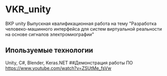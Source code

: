 # VKR_unity
ВКР unity
Выпускная квалификационная работа на тему "Разработка человеко-машинного интерфейса для систем виртуальной реальности на основе сигналов электромиографии"
## Ипользуемые технологии
Unity, C#, Blender, Keras.NET
##Демонстрация работы ПО
https://www.youtube.com/watch?v=ZSUtMe_fsVw
